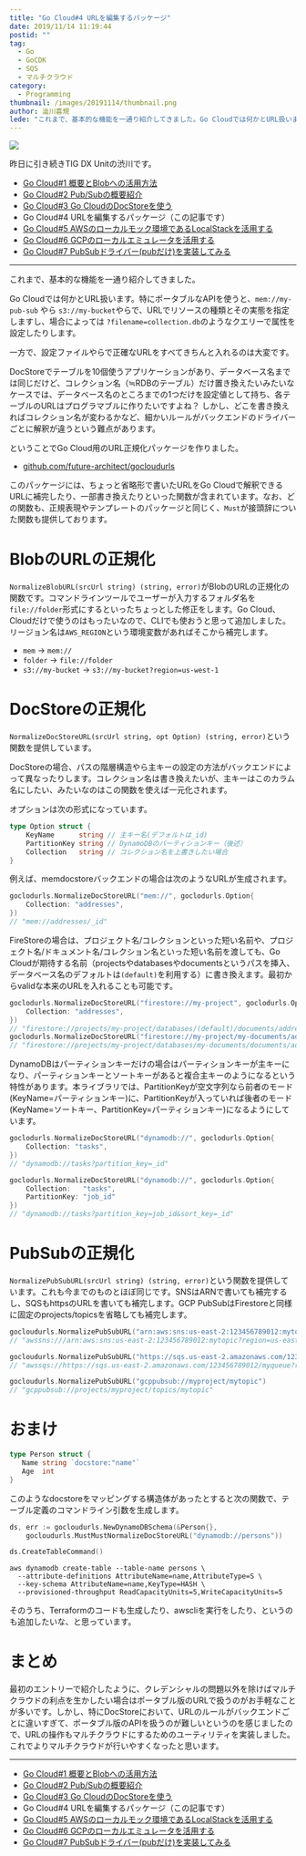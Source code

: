 ```yaml
---
title: "Go Cloud#4 URLを編集するパッケージ"
date: 2019/11/14 11:19:44
postid: ""
tag:
  - Go
  - GoCDK
  - SQS
  - マルチクラウド
category:
  - Programming
thumbnail: /images/20191114/thumbnail.png
author: 澁川喜規
lede: "これまで、基本的な機能を一通り紹介してきました。Go Cloudでは何かとURL扱います。特にポータブルなAPIを使うと、mem://my-pub-sub やら s3://my-bucketやらで、URLでリソースの種類とその実態を指定しますし、場合によっては ?filename=collection.dbのようなクエリーで属性を設定したりします。"
---
```


<img src="/images/20191114/go-cdk-logo-gopherblue.png" class="img-middle-size" loading="lazy">

昨日に引き続きTIG DX Unitの渋川です。

* [Go Cloud#1 概要とBlobへの活用方法](/articles/20191111/)
* [Go Cloud#2 Pub/Subの概要紹介](/articles/20191112/)
* [Go Cloud#3 Go CloudのDocStoreを使う](/articles/20191113/)
* Go Cloud#4 URLを編集するパッケージ（この記事です）
* [Go Cloud#5 AWSのローカルモック環境であるLocalStackを活用する](/articles/20191115/)
* [Go Cloud#6 GCPのローカルエミュレータを活用する](/articles/20191119/)
* [Go Cloud#7 PubSubドライバー(pubだけ)を実装してみる](/articles/20191128/)

---

これまで、基本的な機能を一通り紹介してきました。

Go Cloudでは何かとURL扱います。特にポータブルなAPIを使うと、``mem://my-pub-sub`` やら ``s3://my-bucket``やらで、URLでリソースの種類とその実態を指定しますし、場合によっては `?filename=collection.db`のようなクエリーで属性を設定したりします。

一方で、設定ファイルやらで正確なURLをすべてきちんと入れるのは大変です。

DocStoreでテーブルを10個使うアプリケーションがあり、データベース名までは同じだけど、コレクション名（≒RDBのテーブル）だけ置き換えたいみたいなケースでは、データベース名のところまでの1つだけを設定値として持ち、各テーブルのURLはプログラマブルに作りたいですよね？ しかし、どこを書き換えればコレクション名が変わるかなど、細かいルールがバックエンドのドライバーごとに解釈が違うという難点があります。

ということでGo Cloud用のURL正規化パッケージを作りました。

* [github.com/future-architect/gocloudurls](https://github.com/future-architect/gocloudurls)

このパッケージには、ちょっと省略形で書いたURLをGo Cloudで解釈できるURLに補完したり、一部書き換えたりといった関数が含まれています。なお、どの関数も、正規表現やテンプレートのパッケージと同じく、``Must``が接頭辞についた関数も提供しております。

# BlobのURLの正規化

``NormalizeBlobURL(srcUrl string) (string, error)``がBlobのURLの正規化の関数です。コマンドラインツールでユーザーが入力するフォルダ名を``file://folder``形式にするといったちょっとした修正をします。Go Cloud、Cloudだけで使うのはもったいなので、CLIでも使おうと思って追加しました。リージョン名は``AWS_REGION``という環境変数があればそこから補完します。

* ``mem`` → ``mem://``
* ``folder`` → ``file://folder``
* ``s3://my-bucket`` → ``s3://my-bucket?region=us-west-1``

# DocStoreの正規化

``NormalizeDocStoreURL(srcUrl string, opt Option) (string, error)``という関数を提供しています。

DocStoreの場合、パスの階層構造やら主キーの設定の方法がバックエンドによって異なったりします。コレクション名は書き換えたいが、主キーはこのカラム名にしたい、みたいなのはこの関数を使えば一元化されます。

オプションは次の形式になっています。

```go
type Option struct {
	KeyName      string // 主キー名(デフォルトは_id)
	PartitionKey string // DynamoDBのパーティションキー（後述）
	Collection   string // コレクション名を上書きしたい場合
}
```

例えば、memdocstoreバックエンドの場合は次のようなURLが生成されます。

```go
goclodurls.NormalizeDocStoreURL("mem://", goclodurls.Option{
    Collection: "addresses",
})
// "mem://addresses/_id"
```

FireStoreの場合は、プロジェクト名/コレクションといった短い名前や、プロジェクト名/ドキュメント名/コレクション名といった短い名前を渡しても、Go Cloudが期待する名前（projectsやdatabasesやdocumentsというパスを挿入、データベース名のデフォルトは`(default)`を利用する）に書き換えます。最初からvalidな本来のURLを入れることも可能です。

```go
goclodurls.NormalizeDocStoreURL("firestore://my-project", goclodurls.Option{
    Collection: "addresses",
})
// "firestore://projects/my-project/databases/(default)/documents/addresses?name_field=_id"
goclodurls.NormalizeDocStoreURL("firestore://my-project/my-documents/addresses", goclodurls.Option{})
// "firestore://projects/my-project/databases/my-documents/documents/addresses?name_field=_id"
```

DynamoDBはパーティションキーだけの場合はパーティションキーが主キーになり、パーティションキーとソートキーがあると複合主キーのようになるという特性があります。本ライブラリでは、PartitionKeyが空文字列なら前者のモード(KeyName=パーティションキー)に、PartitionKeyが入っていれば後者のモード(KeyName=ソートキー、PartitionKey=パーティションキー)になるようにしています。

```go
goclodurls.NormalizeDocStoreURL("dynamodb://", goclodurls.Option{
    Collection: "tasks",
})
// "dynamodb://tasks?partition_key=_id"
```

```go
goclodurls.NormalizeDocStoreURL("dynamodb://", goclodurls.Option{
    Collection:   "tasks",
    PartitionKey: "job_id"
})
// "dynamodb://tasks?partition_key=job_id&sort_key=_id"
```

# PubSubの正規化

``NormalizePubSubURL(srcUrl string) (string, error)``という関数を提供しています。これも今までのものとほぼ同じです。SNSはARNで書いても補完するし、SQSもhttpsのURLを書いても補完します。GCP PubSubはFirestoreと同様に固定のprojects/topicsを省略しても補完します。

```go
gocloudurls.NormalizePubSubURL("arn:aws:sns:us-east-2:123456789012:mytopic")
// "awssns:///arn:aws:sns:us-east-2:123456789012:mytopic?region=us-east-2"

gocloudurls.NormalizePubSubURL("https://sqs.us-east-2.amazonaws.com/123456789012/myqueue")
// "awssqs://https://sqs.us-east-2.amazonaws.com/123456789012/myqueue?region=us-east-2"

gocloudurls.NormalizePubSubURL("gcppubsub://myproject/mytopic")
// "gcppubsub://projects/myproject/topics/mytopic"
```

# おまけ

```go
type Person struct {
   Name string `docstore:"name"`
   Age  int
}
```

このようなdocstoreをマッピングする構造体があったとすると次の関数で、テーブル定義のコマンドライン引数を生成します。

```go
ds, err := gocloudurls.NewDynamoDBSchema(&Person{},
    gocloudurls.MustMustNormalizeDocStoreURL("dynamodb://persons"))

ds.CreateTableCommand()
```

```console
aws dynamodb create-table --table-name persons \
  --attribute-definitions AttributeName=name,AttributeType=S \
  --key-schema AttributeName=name,KeyType=HASH \
  --provisioned-throughput ReadCapacityUnits=5,WriteCapacityUnits=5
```

そのうち、Terraformのコードも生成したり、awscliを実行をしたり、というのも追加したいな、と思っています。

# まとめ

最初のエントリーで紹介したように、クレデンシャルの問題以外を除けばマルチクラウドの利点を生かしたい場合はポータブル版のURLで扱うのがお手軽なことが多いです。しかし、特にDocStoreにおいて、URLのルールがバックエンドごとに違いすぎて、ポータブル版のAPIを扱うのが難しいというのを感じましたので、URLの操作もマルチクラウドにするためのユーティリティを実装しました。これでよりマルチクラウドが行いやすくなったと思います。

---

* [Go Cloud#1 概要とBlobへの活用方法](/articles/20191111/)
* [Go Cloud#2 Pub/Subの概要紹介](/articles/20191112/)
* [Go Cloud#3 Go CloudのDocStoreを使う](/articles/20191113/)
* Go Cloud#4 URLを編集するパッケージ（この記事です）
* [Go Cloud#5 AWSのローカルモック環境であるLocalStackを活用する](/articles/20191115/)
* [Go Cloud#6 GCPのローカルエミュレータを活用する](/articles/20191119/)
* [Go Cloud#7 PubSubドライバー(pubだけ)を実装してみる](/articles/20191128/)
